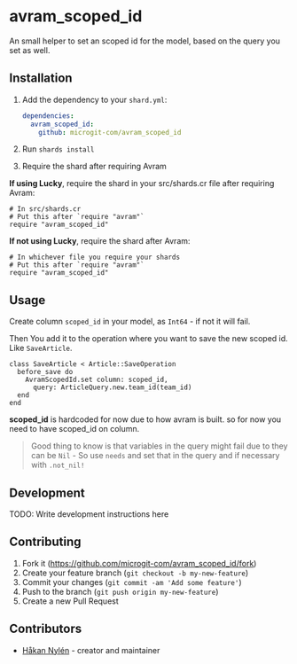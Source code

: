 # avram_scoped_id

An small helper to set an scoped id for the model, based on the query you set as well.

## Installation

1. Add the dependency to your `shard.yml`:

   ```yaml
   dependencies:
     avram_scoped_id:
       github: microgit-com/avram_scoped_id
   ```

2. Run `shards install`

3. Require the shard after requiring Avram

**If using Lucky**, require the shard in your src/shards.cr file after requiring Avram:

```
# In src/shards.cr
# Put this after `require "avram"`
require "avram_scoped_id"
```

**If not using Lucky**, require the shard after Avram:

```
# In whichever file you require your shards
# Put this after `require "avram"`
require "avram_scoped_id"
```

## Usage
Create column `scoped_id` in your model, as `Int64` - if not it will fail.

Then You add it to the operation where you want to save the new scoped id. Like `SaveArticle`.

```
class SaveArticle < Article::SaveOperation
  before_save do
    AvramScopedId.set column: scoped_id,
      query: ArticleQuery.new.team_id(team_id)
  end
end
```

**scoped_id** is hardcoded for now due to how avram is built. so for now you need to have scoped_id on column.

> Good thing to know is that variables in the query might fail due to they can be `Nil` - So use `needs` and set that in the query and if necessary with `.not_nil!`

## Development

TODO: Write development instructions here

## Contributing

1. Fork it (<https://github.com/microgit-com/avram_scoped_id/fork>)
2. Create your feature branch (`git checkout -b my-new-feature`)
3. Commit your changes (`git commit -am 'Add some feature'`)
4. Push to the branch (`git push origin my-new-feature`)
5. Create a new Pull Request

## Contributors

- [Håkan Nylén](https://github.com/confact) - creator and maintainer
